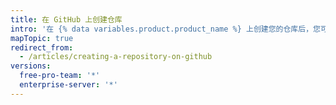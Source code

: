 ```yaml
---
title: 在 GitHub 上创建仓库
intro: '在 {% data variables.product.product_name %} 上创建您的仓库后，您可以自定义其设置和内容。'
mapTopic: true
redirect_from:
  - /articles/creating-a-repository-on-github
versions:
  free-pro-team: '*'
  enterprise-server: '*'
---
```


